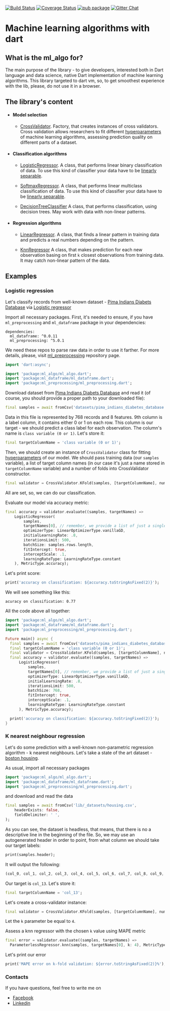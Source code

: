 [![Build Status](https://travis-ci.com/gyrdym/ml_algo.svg?branch=master)](https://travis-ci.com/gyrdym/ml_algo)
[![Coverage Status](https://coveralls.io/repos/github/gyrdym/ml_algo/badge.svg?branch=master)](https://coveralls.io/github/gyrdym/ml_algo?branch=master)
[![pub package](https://img.shields.io/pub/v/ml_algo.svg)](https://pub.dartlang.org/packages/ml_algo)
[![Gitter Chat](https://badges.gitter.im/gyrdym/gyrdym.svg)](https://gitter.im/gyrdym/)

# Machine learning algorithms with dart

## What is the ml_algo for?

The main purpose of the library - to give developers, interested both in Dart language and data science, native Dart 
implementation of machine learning algorithms. This library targeted to dart vm, so, to get smoothest experience with 
the lib, please, do not use it in a browser.

## The library's content

- #### Model selection
    - [CrossValidator](https://github.com/gyrdym/ml_algo/blob/master/lib/src/model_selection/cross_validator/cross_validator.dart). 
    Factory, that creates instances of cross validators. Cross validation allows researchers to fit different 
    [hyperparameters](https://en.wikipedia.org/wiki/Hyperparameter_(machine_learning)) of machine learning algorithms, 
    assessing prediction quality on different parts of a dataset. 

- #### Classification algorithms
    - [LogisticRegressor](https://github.com/gyrdym/ml_algo/blob/master/lib/src/classifier/logistic_regressor.dart). 
    A class, that performs linear binary classification of data. To use this kind of classifier your data have to be 
    [linearly separable](https://en.wikipedia.org/wiki/Linear_separability).

    - [SoftmaxRegressor](https://github.com/gyrdym/ml_algo/blob/master/lib/src/classifier/softmax_regressor.dart). 
    A class, that performs linear multiclass classification of data. To use this kind of classifier your data have to be 
    [linearly separable](https://en.wikipedia.org/wiki/Linear_separability).
        
    - [DecisionTreeClassifier](https://github.com/gyrdym/ml_algo/blob/master/lib/src/classifier/decision_tree_classifier.dart)
    A class, that performs classification, using decision trees. May work with data with non-linear patterns.

- #### Regression algorithms
    - [LinearRegressor](https://github.com/gyrdym/ml_algo/blob/master/lib/src/regressor/linear_regressor.dart). A 
    class, that finds a linear pattern in training data and predicts a real numbers depending on the pattern. 

    - [KnnRegressor](https://github.com/gyrdym/ml_algo/blob/master/lib/src/regressor/knn_regressor.dart)
    A class, that makes prediction for each new observation basing on first `k` closest observations from 
    training data. It may catch non-linear pattern of the data. 

## Examples

### Logistic regression

Let's classify records from well-known dataset - [Pima Indians Diabets Database](https://www.kaggle.com/uciml/pima-indians-diabetes-database)
via [Logistic regressor](https://github.com/gyrdym/ml_algo/blob/master/lib/src/classifier/linear_classifier.dart)

Import all necessary packages. First, it's needed to ensure, if you have `ml_preprocessing` and `ml_dataframe` package 
in your dependencies:

````
dependencies:
  ml_dataframe: ^0.0.11
  ml_preprocessing: ^5.0.1
````

We need these repos to parse raw data in order to use it farther. For more details, please,
visit [ml_preprocessing](https://github.com/gyrdym/ml_preprocessing) repository page.

````dart  
import 'dart:async';

import 'package:ml_algo/ml_algo.dart';
import 'package:ml_dataframe/ml_dataframe.dart';
import 'package:ml_preprocessing/ml_preprocessing.dart';
````

Download dataset from [Pima Indians Diabets Database](https://www.kaggle.com/uciml/pima-indians-diabetes-database) and 
read it (of course, you should provide a proper path to your downloaded file): 

````dart
final samples = await fromCsv('datasets/pima_indians_diabetes_database.csv', headerExists: true);
````

Data in this file is represented by 768 records and 8 features. 9th column is a label column, it contains either 0 or 1 
on each row. This column is our target - we should predict a class label for each observation. The column's name is
`class variable (0 or 1)`. Let's store it:

````dart
final targetColumnName = 'class variable (0 or 1)';
````
 
Then, we should create an instance of `CrossValidator` class for fitting [hyperparameters](https://en.wikipedia.org/wiki/Hyperparameter_(machine_learning))
of our model. We should pass training data (our `samples` variable), a list of target column names (in our case it's 
just a name stored in `targetColumnName` variable) and a number of folds into CrossValidator constructor.
 
````dart
final validator = CrossValidator.KFold(samples, [targetColumnName], numberOfFolds: 5);
````

All are set, so, we can do our classification.

Evaluate our model via accuracy metric:

````dart
final accuracy = validator.evaluate((samples, targetNames) => 
    LogisticRegressor(
        samples,
        targetNames[0], // remember, we provide a list of just a single name
        optimizerType: LinearOptimizerType.vanillaGD,  
        initialLearningRate: .8,
        iterationsLimit: 500,
        batchSize: samples.rows.length,
        fitIntercept: true,
        interceptScale: .1,
        learningRateType: LearningRateType.constant
    ), MetricType.accuracy);
````

Let's print score:
````dart
print('accuracy on classification: ${accuracy.toStringAsFixed(2)}');
````

We will see something like this:

````
acuracy on classification: 0.77
````

All the code above all together:

````dart
import 'package:ml_algo/ml_algo.dart';
import 'package:ml_dataframe/ml_dataframe.dart';
import 'package:ml_preprocessing/ml_preprocessing.dart';

Future main() async {
  final samples = await fromCsv('datasets/pima_indians_diabetes_database.csv', headerExists: true);
  final targetColumnName = 'class variable (0 or 1)';
  final validator = CrossValidator.KFold(samples, [targetColumnName], numberOfFolds: 5);
  final accuracy = validator.evaluate((samples, targetNames) => 
      LogisticRegressor(
          samples,
          targetNames[0], // remember, we provide a list of just a single name
          optimizerType: LinearOptimizerType.vanillaGD,  
          initialLearningRate: .8,
          iterationsLimit: 500,
          batchSize: 768,
          fitIntercept: true,
          interceptScale: .1,
          learningRateType: LearningRateType.constant
      ), MetricType.accuracy);

  print('accuracy on classification: ${accuracy.toStringFixed(2)}');
}
````

### K nearest neighbour regression

Let's do some prediction with a well-known non-parametric regression algorithm - k nearest neighbours. Let's take a 
state of the art dataset - [boston housing](https://www.kaggle.com/c/boston-housing).

As usual, import all necessary packages

````dart
import 'package:ml_algo/ml_algo.dart';
import 'package:ml_dataframe/ml_dataframe.dart';
import 'package:ml_preprocessing/ml_preprocessing.dart';
````

and download and read the data

````dart
final samples = await fromCsv('lib/_datasets/housing.csv',
    headerExists: false,
    fieldDelimiter: ' ',
);
````

As you can see, the dataset is headless, that means, that there is no a descriptive line in the beginning of the file.
So, we may use an autogenerated header in order to point, from what column we should take our target labels:

```dart
print(samples.header);
``` 

It will output the following:
````dart
(col_0, col_1, col_2, col_3, col_4, col_5, col_6, col_7, col_8, col_9, col_10, col_11, col_12, col_13)
````

Our target is `col_13`. Let's store it:

````dart
final targetColumnName = 'col_13';
````

Let's create a cross-validator instance:

````dart
final validator = CrossValidator.KFold(samples, [targetColumnName], numberOfFolds: 5);
````

Let the `k` parameter be equal to `4`.

Assess a knn regressor with the chosen `k` value using MAPE metric

````dart
final error = validator.evaluate((samples, targetNames) => 
  ParameterlessRegressor.knn(samples, targetNames[0], k: 4), MetricType.mape);
````

Let's print our error

````dart
print('MAPE error on k-fold validation: ${error.toStringAsFixed(2)}%'); // it yields approx. 6.18
````

### Contacts
If you have questions, feel free to write me on 
 - [Facebook](https://www.facebook.com/ilya.gyrdymov)
 - [Linkedin](https://www.linkedin.com/in/gyrdym/)
